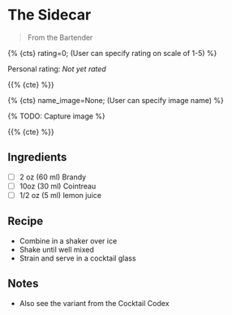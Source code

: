 # The Sidecar

> From the Bartender

{% {cts} rating=0; (User can specify rating on scale of 1-5) %}

Personal rating: *Not yet rated*

{{% {cte} %}}

{% {cts} name_image=None; (User can specify image name) %}

{% TODO: Capture image %}

{{% {cte} %}}

## Ingredients

- [ ] 2 oz (60 ml) Brandy
- [ ] 10oz (30 ml) Cointreau
- [ ] 1/2 oz (5 ml) lemon juice

## Recipe

- Combine in a shaker over ice
- Shake until well mixed
- Strain and serve in a cocktail glass

## Notes

- Also see the variant from the Cocktail Codex
